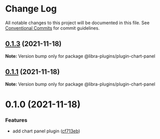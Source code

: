 # Change Log

All notable changes to this project will be documented in this file.
See [Conventional Commits](https://conventionalcommits.org) for commit guidelines.

## [0.1.3](https://github.com/christos-kostopoulos/libra-plugins/compare/@libra-plugins/plugin-chart-panel@0.1.1...@libra-plugins/plugin-chart-panel@0.1.3) (2021-11-18)

**Note:** Version bump only for package @libra-plugins/plugin-chart-panel





## [0.1.1](https://github.com/christos-kostopoulos/libra-plugins/compare/@libra-plugins/plugin-chart-panel@0.1.0...@libra-plugins/plugin-chart-panel@0.1.1) (2021-11-18)

**Note:** Version bump only for package @libra-plugins/plugin-chart-panel





# 0.1.0 (2021-11-18)


### Features

* add chart panel plugin ([cf713eb](https://github.com/apache-superset/superset-ui/commit/cf713eb2ab9adfba8a89a25a6a66ef57176b6b47))

